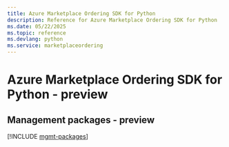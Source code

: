 ```yaml
---
title: Azure Marketplace Ordering SDK for Python
description: Reference for Azure Marketplace Ordering SDK for Python
ms.date: 05/22/2025
ms.topic: reference
ms.devlang: python
ms.service: marketplaceordering
---
```

# Azure Marketplace Ordering SDK for Python - preview

## Management packages - preview
[!INCLUDE [mgmt-packages](marketplace-ordering-mgmt-index.md)]